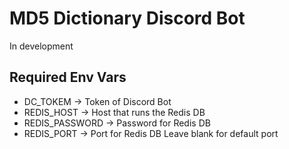 # MD5 Dictionary Discord Bot

In development

## Required Env Vars
* DC_TOKEM -> Token of Discord Bot
* REDIS_HOST -> Host that runs the Redis DB
* REDIS_PASSWORD -> Password for Redis DB
* REDIS_PORT -> Port for Redis DB Leave blank for default port